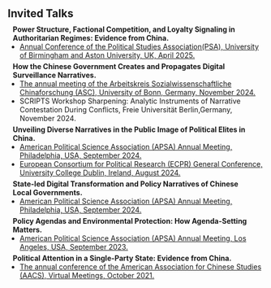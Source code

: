 <h1 id="invited-talks"></h1>

<h2 style="margin: 60px 0px 10px;">Invited Talks</h2>

<h4 style="margin:0 10px 0;">Power Structure, Factional Competition, and Loyalty Signaling in Authoritarian Regimes: Evidence from China.</h4>

<ul style="margin:0 0 5px;">
  <li><a href="https://www.psa.ac.uk/events/psa-annual-conference"><autocolor>Annual Conference of the Political Studies Association(PSA), University of Birmingham and Aston University, UK, April 2025.</autocolor></a></li>
</ul>

<h4 style="margin:0 10px 0;">How the Chinese Government Creates and Propagates Digital Surveillance Narratives.</h4>

<ul style="margin:0 0 5px;">
  <li><a href="https://www.cassis.uni-bonn.de/en/news/2024-asc-annual-meeting"><autocolor>The annual meeting of the Arbeitskreis Sozialwissenschaftliche Chinaforschung (ASC), University of Bonn, Germany, November 2024.</autocolor></a></li>
  <li>SCRIPTS Workshop Sharpening: Analytic Instruments of Narrative Contestation During Conflicts, Freie Universität Berlin,Germany, November 2024.</li>
</ul>

<h4 style="margin:0 10px 0;">Unveiling Diverse Narratives in the Public Image of Political Elites in China.</h4>

<ul style="margin:0 0 5px;">
  <li><a href="https://convention2.allacademic.com/one/apsa/apsa24/index.php?cmd=Online+Program+View+Session&selected_session_id=2160536&PHPSESSID=safsa41fd3c4r3vasbn5nsplgp"><autocolor>American Political Science Association (APSA) Annual Meeting, Philadelphia, USA, September 2024.</autocolor></a></li>
  <li><a href="https://ecpr.eu/Events/Event/PaperDetails/74861"><autocolor>European Consortium for Political Research (ECPR) General Conference, University College Dublin, Ireland, August 2024.</autocolor></a></li>
</ul>

<h4 style="margin:0 10px 0;">State-led Digital Transformation and Policy Narratives of Chinese Local Governments.</h4>

<ul style="margin:0 0 5px;">
  <li><a href="https://convention2.allacademic.com/one/apsa/apsa24/index.php?cmd=Online+Program+View+Session&selected_session_id=2145321&PHPSESSID=safsa41fd3c4r3vasbn5nsplgp"><autocolor>American Political Science Association (APSA) Annual Meeting, Philadelphia, USA, September 2024.</autocolor></a></li>
</ul>

<h4 style="margin:0 10px 0;">Policy Agendas and Environmental Protection: How Agenda-Setting Matters.</h4>

<ul style="margin:0 0 5px;">
  <li><a href="https://convention2.allacademic.com/one/apsa/apsa23/"><autocolor>American Political Science Association (APSA) Annual Meeting, Los Angeles, USA, September 2023.</autocolor></a></li>
</ul>

<h4 style="margin:0 10px 0;">Political Attention in a Single-Party State: Evidence from China.</h4>

<ul style="margin:0 0 5px;">
  <li><a href="https://www.americanassociationforchinesestudies.org/Home/Index"><autocolor>The annual conference of the American Association for Chinese Studies (AACS), Virtual Meetings, October 2021.</autocolor></a></li>
</ul>
